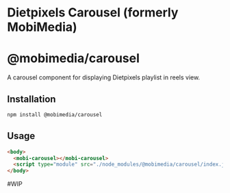 # Dietpixels Carousel (formerly MobiMedia)

# @mobimedia/carousel

A carousel component for displaying Dietpixels playlist in reels view.

## Installation

```bash
npm install @mobimedia/carousel
```

## Usage

```html
<body>
  <mobi-carousel></mobi-carousel>
  <script type="module" src="./node_modules/@mobimedia/carousel/index.js"></script>
</body>
```

#WIP

